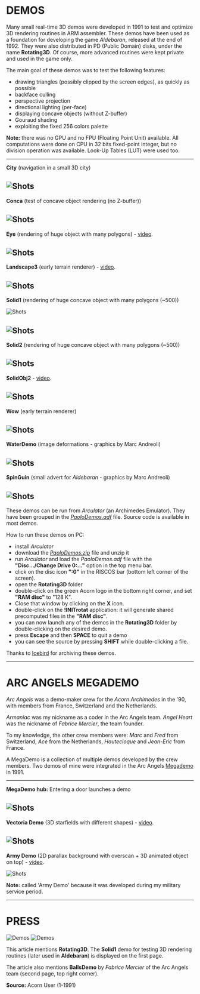 # DEMOS

Many small real-time 3D demos were developed in 1991 to test and optimize 3D rendering routines in ARM assembler. These demos have been used as a foundation for developing the game _Aldebaran_, released at the end of 1992. They were also distributed in PD (Public Domain) disks, under the name **Rotating3D**. Of course, more advanced routines were kept private and used in the game only.

The main goal of these demos was to test the following features:

  - drawing triangles (possibly clipped by the screen edges), as quickly as possible
  - backface culling
  - perspective projection
  - directional lighting (per-face)
  - displaying concave objects (without Z-buffer)
  - Gouraud shading
  - exploiting the fixed 256 colors palette

**Note:** there was no GPU and no FPU (Floating Point Unit) available. All computations were done on CPU in 32 bits fixed-point integer, but no division operation was available. Look-Up Tables (LUT) were used too.

---
**City** (navigation in a small 3D city)

![Shots](screenshots/Rotating3D/City.jpg)
---
**Conca** (test of concave object rendering (no Z-buffer))

![Shots](screenshots/Rotating3D/Conca.jpg)
---
**Eye** (rendering of huge object with many polygons) - [video](https://youtu.be/wZWXxP8721M).

![Shots](screenshots/Rotating3D/Eye.jpg)
---
**Landscape3** (early terrain renderer) - [video](https://youtu.be/_cHsvOLis8U).

![Shots](screenshots/Rotating3D/Landscape3.jpg)
---
**Solid1** (rendering of huge concave object with many polygons (~500))

![Shots](screenshots/Rotating3D/Solid1.jpg)

![Shots](screenshots/Rotating3D/Solid1b.jpg)
---
**Solid2** (rendering of huge concave object with many polygons (~500))

![Shots](screenshots/Rotating3D/Solid2.jpg)
---
**SolidObj2** - [video](https://youtu.be/VcK_C9dsmUk).

![Shots](screenshots/Rotating3D/SolidObj2.jpg)
---
**Wow** (early terrain renderer)

![Shots](screenshots/Rotating3D/wow.jpg)
---
**WaterDemo** (image deformations - graphics by Marc Andreoli)

![Shots](screenshots/WaterDemo.jpg)
---
**SpinGuin** (small advert for _Aldebaran_ - graphics by Marc Andreoli)

![Shots](screenshots/SpinGuinDemo.jpg)
---

These demos can be run from _Arculator_ (an Archimedes Emulator). They have been grouped in the [_PaoloDemos.adf_](../../Demos/PaoloDemos.zip) file. Source code is available in most demos.

How to run these demos on PC:
  - install _Arculator_
  - download the [_PaoloDemos.zip_](../../Demos/PaoloDemos.zip) file and unzip it
  - run _Arculator_ and load the _PaoloDemos.adf_ file with the **"Disc.../Change Drive 0:..."** option in the top menu bar.
  - click on the disc icon **":0"** in the RISCOS bar (bottom left corner of the screen).
  - open the **Rotating3D** folder
  - double-click on the green Acorn logo in the bottom right corner, and set **"RAM disc"** to "128 K".
  - Close that window by clicking on the **X** icon.
  - double-click on the **!INITrotat** application: it will generate shared precomputed files in the **"RAM disc"**.
  - you can now launch any of the demos in the **Rotating3D** folder by double-clicking on the desired demo.
  - press **Escape** and then **SPACE** to quit a demo
  - you can see the source by pressing **SHIFT** while double-clicking a file.
  
Thanks to [Icebird](http://www.icebird.org/classics.html) for archiving these demos.

---

# ARC ANGELS MEGADEMO

_Arc Angels_ was a demo-maker crew for the _Acorn Archimedes_ in the '90, with members from France, Switzerland and the Netherlands.

_Armaniac_ was my nickname as a coder in the Arc Angels team. _Angel Heart_ was the nickname of _Fabrice Mercier_, the team founder.

To my knowledge, the other crew members were: _Marc_ and _Fred_ from Switzerland, _Ace_ from the Netherlands, _Hautecloque_ and _Jean-Eric_ from France.

A MegaDemo is a collection of multiple demos developed by the crew members. Two demos of mine were integrated in the Arc Angels [Megademo](../../Demos/MegaDemo.zip) in 1991.

---
**MegaDemo hub:** Entering a door launches a demo

![Shots](screenshots/ArcAngelsMegaDemo/Door.jpg)
---
**Vectoria Demo** (3D starfields with different shapes) - [video](https://www.youtube.com/watch?v=oqrJ2RkgYAQ).

![Shots](screenshots/ArcAngelsMegaDemo/VectoriaDemo.jpg)
---
**Army Demo** (2D parallax background with overscan + 3D animated object on top) - [video](https://www.youtube.com/watch?v=dO2qttN-eqU).

![Shots](screenshots/ArcAngelsMegaDemo/ArmyDemo.jpg)

**Note:** called 'Army Demo' because it was developed during my military service period.

---

# PRESS

![Demos](Demos1.jpg)
![Demos](Demos2.jpg)

This article mentions **Rotating3D**. The **Solid1** demo for testing 3D rendering routines (later used in **Aldebaran**) is displayed on the first page.

The article also mentions **BallsDemo** by _Fabrice Mercier_ of the Arc Angels team (second page, top right corner).

**Source:** Acorn User (1-1991)
